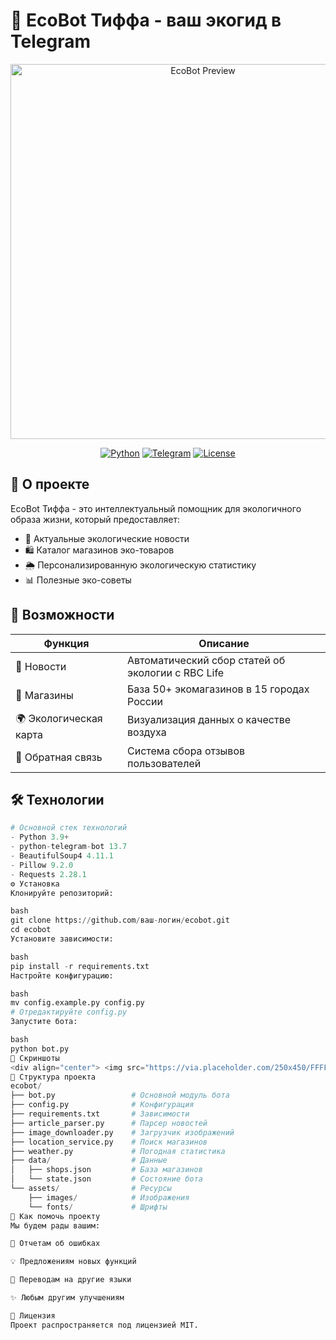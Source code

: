 # 🌿 EcoBot Тиффа - ваш экогид в Telegram

<div align="center">
  <img src="https://via.placeholder.com/800x400/20B2AA/FFFFFF?text=EcoBot+Тиффа" alt="EcoBot Preview" width="600">
  
  [![Python](https://img.shields.io/badge/Python-3.9+-blue?logo=python)](https://python.org)
  [![Telegram](https://img.shields.io/badge/Telegram-Bot-blue?logo=telegram)](https://core.telegram.org/bots)
  [![License](https://img.shields.io/badge/License-MIT-green)](LICENSE)
</div>

## 📌 О проекте

EcoBot Тиффа - это интеллектуальный помощник для экологичного образа жизни, который предоставляет:

- 🌱 Актуальные экологические новости
- 🛍️ Каталог магазинов эко-товаров
- 🌦️ Персонализированную экологическую статистику
- 📊 Полезные эко-советы

## 🚀 Возможности

| Функция | Описание |
|---------|----------|
| 📰 Новости | Автоматический сбор статей об экологии с RBC Life |
| 🏪 Магазины | База 50+ экомагазинов в 15 городах России |
| 🌍 Экологическая карта | Визуализация данных о качестве воздуха |
| 💬 Обратная связь | Система сбора отзывов пользователей |

## 🛠 Технологии

```python
# Основной стек технологий
- Python 3.9+
- python-telegram-bot 13.7
- BeautifulSoup4 4.11.1
- Pillow 9.2.0
- Requests 2.28.1
⚙️ Установка
Клонируйте репозиторий:

bash
git clone https://github.com/ваш-логин/ecobot.git
cd ecobot
Установите зависимости:

bash
pip install -r requirements.txt
Настройте конфигурацию:

bash
mv config.example.py config.py
# Отредактируйте config.py
Запустите бота:

bash
python bot.py
📸 Скриншоты
<div align="center"> <img src="https://via.placeholder.com/250x450/FFFFFF/20B2AA?text=Главное+меню" width="200" alt="Главное меню"> <img src="https://via.placeholder.com/250x450/FFFFFF/20B2AA?text=Эко-новости" width="200" alt="Новости"> <img src="https://via.placeholder.com/250x450/FFFFFF/20B2AA?text=Статистика" width="200" alt="Статистика"> </div>
📂 Структура проекта
ecobot/
├── bot.py                 # Основной модуль бота
├── config.py              # Конфигурация
├── requirements.txt       # Зависимости
├── article_parser.py      # Парсер новостей
├── image_downloader.py    # Загрузчик изображений
├── location_service.py    # Поиск магазинов
├── weather.py             # Погодная статистика
├── data/                  # Данные
│   ├── shops.json         # База магазинов
│   └── state.json         # Состояние бота
└── assets/                # Ресурсы
    ├── images/            # Изображения
    └── fonts/             # Шрифты
🤝 Как помочь проекту
Мы будем рады вашим:

🐞 Отчетам об ошибках

💡 Предложениям новых функций

📖 Переводам на другие языки

✨ Любым другим улучшениям

📜 Лицензия
Проект распространяется под лицензией MIT.
